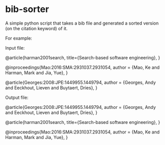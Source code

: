 # bib-sorter
A simple python script that takes a bib file and generated a sorted version (on the citation keyword) of it.


For example:

Input file:

@article{harman2001search,
  title={Search-based software engineering},
}

@inproceedings{Mao:2016:SMA:2931037.2931054,
 author = {Mao, Ke and Harman, Mark and Jia, Yue},
}

@article{Georges:2008:JPE:1449955.1449794,
 author = {Georges, Andy and Eeckhout, Lieven and Buytaert, Dries},
}


Output file:

@article{Georges:2008:JPE:1449955.1449794,
 author = {Georges, Andy and Eeckhout, Lieven and Buytaert, Dries},
}

@article{harman2001search,
  title={Search-based software engineering},
}

@inproceedings{Mao:2016:SMA:2931037.2931054,
 author = {Mao, Ke and Harman, Mark and Jia, Yue},
}

